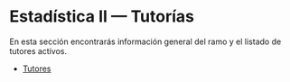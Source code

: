 # Estadística II — Tutorías

En esta sección encontrarás información general del ramo y el listado de tutores activos.

- [Tutores](tutores/tutor1.md)
